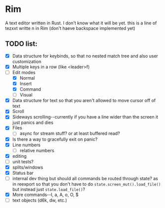# Rim

A text editor written in Rust. I don't know what it will be yet.
this is a line of tezxxt writte n in Rim (don't haeve backspace implemented yet)

## TODO list:
- [x] Data structure for keybinds, so that no nested match tree and also user customization
- [x] Multiple keys in a row (like \<leader\>f)
- [ ] Edit modes
    - [x] Normal
    - [x] Insert
    - [x] Command
    - [ ] Visual
- [x] Data structure for text so that you aren't allowed to move cursor off of text
- [x] Scroll
- [x] Sideways scrolling--currently if you have a line wider than the screen it just panics and dies
- [x] Files
    - [ ] async for stream stuff? or at least buffered read?
- [x] Is there a way to gracefully exit on panic?
- [x] Line numbers
    - [ ] relative numbers
- [x] editing
- [ ] unit tests?
- [x] splits/windows
- [x] Status bar
- [ ] internal dev thing but should all commands be routed through state? as in
  reexport so that you don't have to do `state.screen_mut().load_file()` but
  instead just `state.load_file()`?
- [x] More commands--I, a, A, o, O, $
- [ ] text objects (d6k, dw, etc.)
